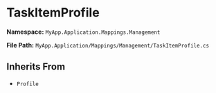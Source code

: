 # TaskItemProfile

**Namespace:** `MyApp.Application.Mappings.Management`

**File Path:** `MyApp.Application/Mappings/Management/TaskItemProfile.cs`

## Inherits From

- `Profile`

